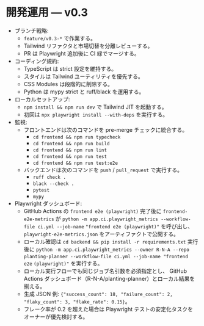 # 開発運用 — v0.3

- ブランチ戦略:
  - `feature/v0.3-*` で作業する。
  - Tailwind リファクタと市場切替を分離レビューする。
  - PR は Playwright 追加後に CI 緑でマージする。
- コーディング規約:
  - TypeScript は strict 設定を維持する。
  - スタイルは Tailwind ユーティリティを優先する。
  - CSS Modules は段階的に削除する。
  - Python は mypy strict と ruff/black を運用する。
- ローカルセットアップ:
  - `npm install && npm run dev` で Tailwind JIT を起動する。
  - 初回は `npx playwright install --with-deps` を実行する。
- 監視:
  - フロントエンドは次のコマンドを pre-merge チェックに統合する。
    - `cd frontend && npm run typecheck`
    - `cd frontend && npm run build`
    - `cd frontend && npm run lint`
    - `cd frontend && npm run test`
    - `cd frontend && npm run test:e2e`
  - バックエンドは次のコマンドを `push` / `pull_request` で実行する。
    - `ruff check .`
    - `black --check .`
    - `pytest`
    - `mypy`
- Playwright ダッシュボード:
  - GitHub Actions の `frontend e2e (playwright)` 完了後に
    `frontend-e2e-metrics` が
    `python -m app.ci.playwright_metrics --workflow-file ci.yml --job-name`
    `"frontend e2e (playwright)"` を呼び出し、
    `playwright-e2e-metrics.json` をアーティファクトで公開する。
  - ローカル確認は `cd backend && pip install -r requirements.txt` 実行後に
    `python -m app.ci.playwright_metrics --owner R-N-A --repo`
    `planting-planner --workflow-file ci.yml --job-name "frontend e2e`
    `(playwright)"` を実行する。
  - ローカル実行フローでも同じジョブ名引数を必須指定とし、
    GitHub Actions ダッシュボード（R-N-A/planting-planner）とローカル結果を
    揃える。
  - 生成 JSON 例: `{"success_count": 18, "failure_count": 2, "flaky_count": 3,
    "flake_rate": 0.15}`。
  - フレーク率が 0.2 を超えた場合は Playwright テストの安定化タスクを
    オーナーが優先検討する。

